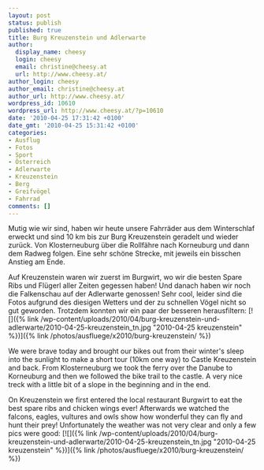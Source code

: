 ```yaml
---
layout: post
status: publish
published: true
title: Burg Kreuzenstein und Adlerwarte
author:
  display_name: cheesy
  login: cheesy
  email: christine@cheesy.at
  url: http://www.cheesy.at/
author_login: cheesy
author_email: christine@cheesy.at
author_url: http://www.cheesy.at/
wordpress_id: 10610
wordpress_url: http://www.cheesy.at/?p=10610
date: '2010-04-25 17:31:42 +0100'
date_gmt: '2010-04-25 15:31:42 +0100'
categories:
- Ausflug
- Fotos
- Sport
- Österreich
- Adlerwarte
- Kreuzenstein
- Berg
- Greifvögel
- Fahrrad
comments: []
---
```

<!--:de-->Mutig wie wir sind, haben wir heute unsere Fahrräder aus dem Winterschlaf erweckt und sind 10 km bis zur Burg Kreuzenstein geradelt und wieder zurück. Von Klosterneuburg über die Rollfähre nach Korneuburg und dann dem Radweg folgen. Eine sehr schöne Strecke, mit jeweils ein bisschen Anstieg am Ende.
Auf Kreuzenstein waren wir zuerst im Burgwirt, wo wir die besten Spare Ribs und Flügerl aller Zeiten gegessen haben! Und danach haben wir noch die Falkenschau auf der Adlerwarte genossen! Sehr cool, leider sind die Fotos aufgrund des diesigen Wetters und der zu schnellen Vögel nicht so gut geworden. Trotzdem konnten wir ein paar der besseren herausfiltern:
[![]({% link /wp-content/uploads/2010/04/burg-kreuzenstein-und-adlerwarte/2010-04-25-kreuzenstein_tn.jpg "2010-04-25 kreuzenstein" %})]({% link /photos/ausfluege/x2010/burg-kreuzenstein/ %})
<!--:--><!--:en-->We were brave today and brought our bikes out from their winter's sleep into the sunlight to make a short tour (10km one way) to Castle Kreuzenstein and back. From Klosterneuburg we took the ferry over the Danube to Korneuburg and then we followed the bike trail to the castle. A very nice treck with a little bit of a slope in the beginning and in the end.
On Kreuzenstein we first entered the local restaurant Burgwirt to eat the best spare ribs and chicken wings ever! Afterwards we watched the falcons, eagles, vultures and owls show how wonderful they can fly and hunt their prey!
Unfortunately the weather was not very clear and only a few pics were good:
[![]({% link /wp-content/uploads/2010/04/burg-kreuzenstein-und-adlerwarte/2010-04-25-kreuzenstein_tn.jpg "2010-04-25 kreuzenstein" %})]({% link /photos/ausfluege/x2010/burg-kreuzenstein/ %})
<!--:-->
